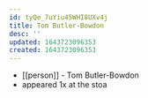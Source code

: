 ```yaml
---
id: tyQe_7uYiu45WHI8UXv4j
title: Tom Butler-Bowdon
desc: ''
updated: 1643723096353
created: 1643723096353
---
```



- [[person]] - Tom Butler-Bowdon
- appeared 1x at the stoa
